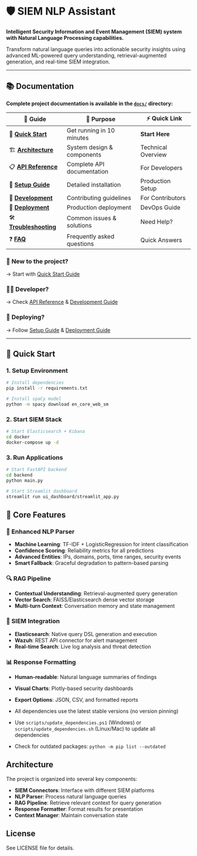 # 🛡️ SIEM NLP Assistant

**Intelligent Security Information and Event Management (SIEM) system with Natural Language Processing capabilities.**

Transform natural language queries into actionable security insights using advanced ML-powered query understanding, retrieval-augmented generation, and real-time SIEM integration.

---

## 📚 **Documentation**

**Complete project documentation is available in the [`docs/`](./docs/) directory:**

| 📖 **Guide** | 🎯 **Purpose** | ⚡ **Quick Link** |
|-------------|----------------|-------------------|
| 🚀 **[Quick Start](./docs/quick-start.md)** | Get running in 10 minutes | **Start Here** |
| 🏗️ **[Architecture](./docs/architecture.md)** | System design & components | Technical Overview |
| 📋 **[API Reference](./docs/api-reference.md)** | Complete API documentation | For Developers |
| 🔧 **[Setup Guide](./docs/setup-guide.md)** | Detailed installation | Production Setup |
| 🔨 **[Development](./docs/development.md)** | Contributing guidelines | For Contributors |
| 🚀 **[Deployment](./docs/deployment.md)** | Production deployment | DevOps Guide |
| 🛠️ **[Troubleshooting](./docs/troubleshooting.md)** | Common issues & solutions | Need Help? |
| ❓ **[FAQ](./docs/faq.md)** | Frequently asked questions | Quick Answers |

### 🎯 **New to the project?** 
→ Start with [Quick Start Guide](./docs/quick-start.md)

### 👨‍💻 **Developer?** 
→ Check [API Reference](./docs/api-reference.md) & [Development Guide](./docs/development.md)

### 🚀 **Deploying?** 
→ Follow [Setup Guide](./docs/setup-guide.md) & [Deployment Guide](./docs/deployment.md)

---

## 🚀 **Quick Start**

### 1. **Setup Environment**

```bash
# Install dependencies
pip install -r requirements.txt

# Install spaCy model
python -m spacy download en_core_web_sm
```

### 2. **Start SIEM Stack**

```bash
# Start Elasticsearch + Kibana
cd docker
docker-compose up -d
```

### 3. **Run Applications**

```bash
# Start FastAPI backend
cd backend
python main.py

# Start Streamlit dashboard  
streamlit run ui_dashboard/streamlit_app.py
```

## 🤖 **Core Features**

### **🧠 Enhanced NLP Parser**

- **Machine Learning**: TF-IDF + LogisticRegression for intent classification
- **Confidence Scoring**: Reliability metrics for all predictions
- **Advanced Entities**: IPs, domains, ports, time ranges, security events
- **Smart Fallback**: Graceful degradation to pattern-based parsing

### **🔍 RAG Pipeline**

- **Contextual Understanding**: Retrieval-augmented query generation
- **Vector Search**: FAISS/Elasticsearch dense vector storage
- **Multi-turn Context**: Conversation memory and state management

### **🔌 SIEM Integration**

- **Elasticsearch**: Native query DSL generation and execution
- **Wazuh**: REST API connector for alert management
- **Real-time Search**: Live log analysis and threat detection

### **📊 Response Formatting**

- **Human-readable**: Natural language summaries of findings
- **Visual Charts**: Plotly-based security dashboards
- **Export Options**: JSON, CSV, and formatted reports

- All dependencies use the latest stable versions (no version pinning)
- Use `scripts/update_dependencies.ps1` (Windows) or `scripts/update_dependencies.sh` (Linux/Mac) to update all dependencies
- Check for outdated packages: `python -m pip list --outdated`

## Architecture

The project is organized into several key components:

- **SIEM Connectors**: Interface with different SIEM platforms
- **NLP Parser**: Process natural language queries
- **RAG Pipeline**: Retrieve relevant context for query generation
- **Response Formatter**: Format results for presentation
- **Context Manager**: Maintain conversation state

## License

See LICENSE file for details.
